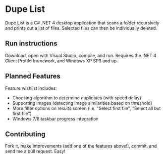 # Dupe List

Dupe List is a C# .NET 4 desktop application that scans a folder recursively and prints out a list of files. Selected files can then be individually deleted.

## Run instructions

Download, open with Visual Studio, compile, and run. Requires the .NET 4 Client Profile framework, and Windows XP SP3 and up.

## Planned Features

Feature wishlist includes:

* Choosing algorithm to determine duplicates (with speed delay)
* Supporting images (detecting image similarities based on threshold)
* More filter options on results screen (i.e. "Select first file", "Select all but first file")
* Windows 7/8 taskbar progress integration

## Contributing

Fork it, make improvements (add one of the features above!), commit, and send me a pull request. Easy!
